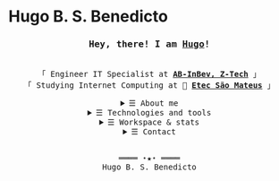 # Hugo B. S. Benedicto

<h3 align="center">
  <samp>
    Hey, there! I am <b><a rel="nofollow noopener noreferrer" target="_blank" href="https://www.linkedin.com/in/hugobsb">Hugo</a>!</b>
  </samp>
</h3>
 
<p align="center"><br>
  <samp>
    「 Engineer IT Specialist at <b><a rel="nofollow noopener noreferrer" target="_blank" href="https://www.ab-inbev.com">AB-InBev, Z-Tech</a></b> 」<br>
    「 Studying Internet Computing at 🏦 <b><a rel="nofollow noopener noreferrer" target="_blank" href="https://www.etecsaomateus.com.br">Etec São Mateus</a></b> 」<br>
  </samp>
</p>
<details align="center">
   <summary> <samp>&#9776; About me</samp></summary>

  - 📚 An Information Systems enthusiastic, I studied it deeply, thus becoming a Full Stack Developer at the age of 17, shortly after being emancipated at age 16. At 18, Engineer IT Specialist.


  - 💻 My parents gave me my first computer as soon as I was born. Until then, I have been programming and structuring systems since I was 15 years old.
</details>
<details align="center">
   <summary> <samp>&#9776; Technologies and tools</samp></summary><br>
   <p float="left">

  <img src="https://img.shields.io/badge/React-20232A?style=for-the-badge&logo=react&logoColor=61DAFB" />
  
  <img src="https://img.shields.io/badge/React_Router-CA4245?style=for-the-badge&logo=react-router&logoColor=white" />
  
  <img src="https://img.shields.io/badge/React_Native-20232A?style=for-the-badge&logo=react&logoColor=61DAFB" />
  
  <img src="https://img.shields.io/badge/Node.js-43853D?style=for-the-badge&logo=node.js&logoColor=white" />
  
  <img src="https://img.shields.io/badge/Express.js-404D59?style=for-the-badge" />
  
  <img src="https://img.shields.io/badge/JavaScript-323330?style=for-the-badge&logo=javascript&logoColor=F7DF1E" />
  
  <img src="https://img.shields.io/badge/Kotlin-0095D5?&style=for-the-badge&logo=kotlin&logoColor=white" />
  
  <img src="https://img.shields.io/badge/MySQL-00000F?style=for-the-badge&logo=mysql&logoColor=white" />
  
  <img src="https://img.shields.io/badge/SQLite-07405E?style=for-the-badge&logo=sqlite&logoColor=white" />
  
  <img src="https://img.shields.io/badge/MongoDB-4EA94B?style=for-the-badge&logo=mongodb&logoColor=white" />
  
  <img src="https://img.shields.io/badge/Netlify-00C7B7?style=for-the-badge&logo=netlify&logoColor=white" />
  
  <img src="https://img.shields.io/badge/Heroku-430098?style=for-the-badge&logo=heroku&logoColor=white" />

</p>
</details>
<details align="center">
   <summary> <samp>&#9776; Workspace & stats</samp></summary><br>
   <p float="left">

  <img alt="Windows" src="https://img.shields.io/badge/Windows-10-0078D6?style=for-the-badge&logo=windows&logoColor=white" />
     
  <img alt="Ubuntu" src="https://img.shields.io/badge/Ubuntu-E95420?style=for-the-badge&logo=ubuntu&logoColor=white" />

  <img alt="Intel Core I7" src="https://img.shields.io/badge/Intel-Core_i7_8th-8700?style=for-the-badge&logo=intel&logoColor=white" />
  
  <img alt="NVIDIA GTX 1650" src="https://img.shields.io/badge/NVIDIA-GTX1650-76B900?style=for-the-badge&logo=nvidia&logoColor=white" />
  
</p>

<p align="center">
  <img src="https://github-readme-stats.vercel.app/api?username=Hugobsb&&show_icons=true&title_color=ffffff&icon_color=bb2acf&text_color=daf7dc&bg_color=151515" />
  <br />
  <img src="https://github-readme-stats.vercel.app/api/wakatime?username=Hugobsb" />
</p>
</details>
<details align="center">
   <summary> <samp>&#9776; Contact</samp></summary><br>

   [![LinkedIn](https://img.shields.io/badge/LinkedIn-0077B5?style=for-the-badge&logo=linkedin&logoColor=white)](https://www.linkedin.com/in/hugobsb/) [![Gmail](https://img.shields.io/badge/Gmail-D14836?style=for-the-badge&logo=gmail&logoColor=white)](mailto:hugobsbenedicto@gmail.com?subject=Subject&amp;body=Message) [![Whatsapp](https://img.shields.io/badge/WhatsApp-25D366?style=for-the-badge&logo=whatsapp&logoColor=white)](https://web.whatsapp.com/send?phone=5511983022367&text=Hello+from+GitHub) [![Telegram](https://img.shields.io/badge/Telegram-2CA5E0?style=for-the-badge&logo=telegram&logoColor=white)](https://t.me/hugobenedicto) [![Instagram](https://img.shields.io/badge/Instagram-E4405F?style=for-the-badge&logo=instagram&logoColor=white)](https://www.instagram.com/hugobsb1)
</details>
<br>
<samp>
  <p align="center">
    ════ ⋆★⋆ ════<br>
    Hugo B. S. Benedicto<br><br>
    <!--     Credits: <a href="https://github.com/kevinjycui/kevinjycui">kevinjycui</a> -->
  </p>
</samp>
